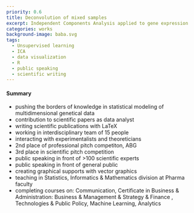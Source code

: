 ```yaml
---
priority: 0.6
title: Deconvolution of mixed samples 
excerpt: Independent Components Analysis applied to gene expression
categories: works
background-image: baba.svg
tags:
  - Unsupervised learning
  - ICA
  - data visualization
  - R 
  - public speaking
  - scientific writing 
---
```


#### Summary

* pushing the borders of knowledge in statistical modeling of multidimensional genetical data
* contribution to scientific papers as data analyst
* writing scientific publications with LaTeX
* working in interdisciplinary team of 15 people
* interacting with experimentalists and theoreticians 
* 2nd place of professional pitch competiton, ABG
* 3rd place in scientific pitch competition
* public speaking in front of >100 scientific experts
* public speaking in front of general public
* creating graphical supports with vector graphics
* teaching in Statistics, Informatics & Mathematics division at Pharma faculty
* completing courses on: Communication, Certificate in Business & Administration:  Business & Management & Strategy & Finance , Technologies & Public Policy, Machine Learning, Analytics 

<div><span class="image fit"><img src="{{ site.baseurl }}/images/posterismb_clean.svg" alt="" /></span></div>








